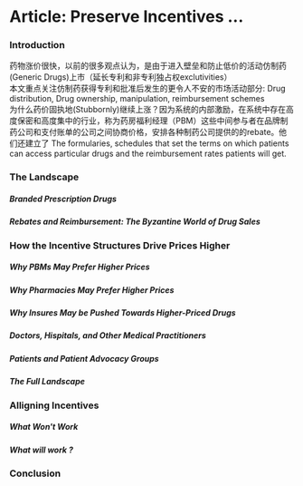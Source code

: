 # Article: Preserve Incentives ...
### Introduction      
药物涨价很快，以前的很多观点认为，是由于进入壁垒和防止低价的活动仿制药(Generic Drugs)上市（延长专利和非专利独占权exclutivities）      
本文重点关注仿制药获得专利和批准后发生的更令人不安的市场活动部分: Drug distribution, Drug ownership, manipulation, reimbursement schemes           
为什么药价固执地(Stubbornly)继续上涨？因为系统的内部激励，在系统中存在高度保密和高度集中的行业，称为药房福利经理（PBM）这些中间参与者在品牌制药公司和支付账单的公司之间协商价格，安排各种制药公司提供的的rebate。他们还建立了 The formularies, schedules that set the terms on which patients can access particular drugs and the reimbursement rates patients will get.      

### The Landscape      

##### Branded Prescription Drugs      

##### Rebates and Reimbursement: The Byzantine World of Drug Sales           


###  How the Incentive Structures Drive Prices Higher          

##### Why PBMs May Prefer Higher Prices         

##### Why Pharmacies May Prefer Higher Prices           

##### Why Insures May be Pushed Towards Higher-Priced Drugs            

##### Doctors, Hispitals, and Other Medical Practitioners           

##### Patients and Patient Advocacy Groups                

##### The Full Landscape                 

### Alligning Incentives                 


##### What Won't Work          


##### What will work ?            


### Conclusion
